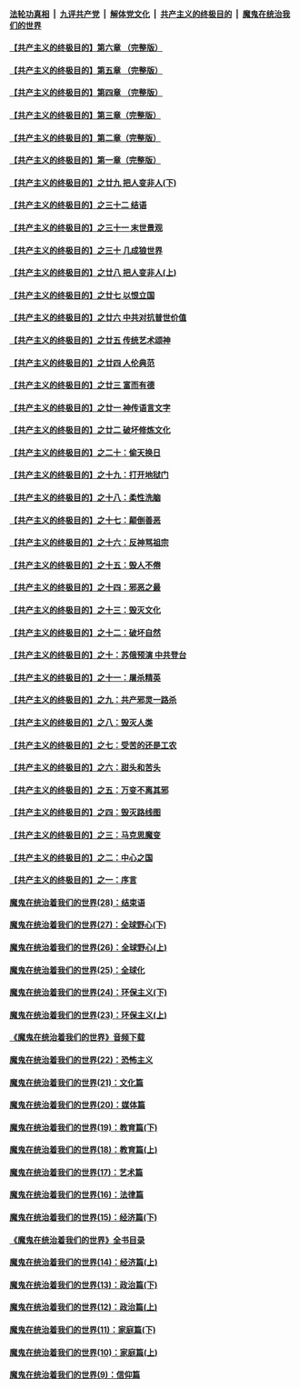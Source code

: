 

####  [法轮功真相](../../../../basic/blob/master/README.md?t=05062101) &nbsp;|&nbsp; [九评共产党](../../../../9ping.md/blob/master/README.md?t=05062101) &nbsp;|&nbsp; [解体党文化](../../../../jtdwh.md/blob/master/README.md?t=05062101)  &nbsp;|&nbsp; [共产主义的终极目的](../../../../gczydzjmd.md/blob/master/README.md?t=05062101) &nbsp;|&nbsp; [魔鬼在统治我们的世界](../../../../mgztzwmdsj.md/blob/master/README.md?t=05062101) 

#### [【共产主义的终极目的】第六章 （完整版）](../pages/nsc422/n11428913.md?t=05062101) 

#### [【共产主义的终极目的】第五章 （完整版）](../pages/nsc422/n11428912.md?t=05062101) 

#### [【共产主义的终极目的】第四章 （完整版）](../pages/nsc422/n11428907.md?t=05062101) 

#### [【共产主义的终极目的】第三章（完整版）](../pages/nsc422/n11428848.md?t=05062101) 

#### [【共产主义的终极目的】第二章（完整版）](../pages/nsc422/n11428831.md?t=05062101) 

#### [【共产主义的终极目的】第一章（完整版）](../pages/nsc422/n11417651.md?t=05062101) 

#### [【共产主义的终极目的】之廿九 把人变非人(下)](../pages/nsc422/n11344140.md?t=05062101) 

#### [【共产主义的终极目的】之三十二 结语](../pages/nsc422/n11360535.md?t=05062101) 

#### [【共产主义的终极目的】之三十一 末世景观](../pages/nsc422/n11351129.md?t=05062101) 

#### [【共产主义的终极目的】之三十 几成狼世界](../pages/nsc422/n11348280.md?t=05062101) 

#### [【共产主义的终极目的】之廿八 把人变非人(上)](../pages/nsc422/n11340492.md?t=05062101) 

#### [【共产主义的终极目的】之廿七 以恨立国](../pages/nsc422/n11336944.md?t=05062101) 

#### [【共产主义的终极目的】之廿六 中共对抗普世价值](../pages/nsc422/n11324785.md?t=05062101) 

#### [【共产主义的终极目的】之廿五 传统艺术颂神](../pages/nsc422/n11296396.md?t=05062101) 

#### [【共产主义的终极目的】之廿四 人伦典范](../pages/nsc422/n11296397.md?t=05062101) 

#### [【共产主义的终极目的】之廿三 富而有德](../pages/nsc422/n11283598.md?t=05062101) 

#### [【共产主义的终极目的】之廿一 神传语言文字](../pages/nsc422/n11263265.md?t=05062101) 

#### [【共产主义的终极目的】之廿二 破坏修炼文化](../pages/nsc422/n11245728.md?t=05062101) 

#### [【共产主义的终极目的】之二十：偷天换日](../pages/nsc422/n11238846.md?t=05062101) 

#### [【共产主义的终极目的】之十九：打开地狱门](../pages/nsc422/n11206376.md?t=05062101) 

#### [【共产主义的终极目的】之十八：柔性洗脑](../pages/nsc422/n11199994.md?t=05062101) 

#### [【共产主义的终极目的】之十七：颠倒善恶](../pages/nsc422/n11179782.md?t=05062101) 

#### [【共产主义的终极目的】之十六：反神骂祖宗](../pages/nsc422/n11166798.md?t=05062101) 

#### [【共产主义的终极目的】之十五：毁人不倦](../pages/nsc422/n11166792.md?t=05062101) 

#### [【共产主义的终极目的】之十四：邪恶之最](../pages/nsc422/n11150249.md?t=05062101) 

#### [【共产主义的终极目的】之十三：毁灭文化](../pages/nsc422/n11135227.md?t=05062101) 

#### [【共产主义的终极目的】之十二：破坏自然](../pages/nsc422/n11135214.md?t=05062101) 

#### [【共产主义的终极目的】之十：苏俄预演 中共登台](../pages/nsc422/n11118424.md?t=05062101) 

#### [【共产主义的终极目的】之十一：屠杀精英](../pages/nsc422/n11118442.md?t=05062101) 

#### [【共产主义的终极目的】之九：共产邪灵一路杀](../pages/nsc422/n11114139.md?t=05062101) 

#### [【共产主义的终极目的】之八：毁灭人类](../pages/nsc422/n11108503.md?t=05062101) 

#### [【共产主义的终极目的】之七：受苦的还是工农](../pages/nsc422/n11101809.md?t=05062101) 

#### [【共产主义的终极目的】之六：甜头和苦头](../pages/nsc422/n11096971.md?t=05062101) 

#### [【共产主义的终极目的】之五：万变不离其邪](../pages/nsc422/n11091285.md?t=05062101) 

#### [【共产主义的终极目的】之四：毁灭路线图](../pages/nsc422/n11086284.md?t=05062101) 

#### [【共产主义的终极目的】之三：马克思魔变](../pages/nsc422/n11061941.md?t=05062101) 

#### [【共产主义的终极目的】之二：中心之国](../pages/nsc422/n11047728.md?t=05062101) 

#### [【共产主义的终极目的】之一：序言](../pages/nsc422/n11086077.md?t=05062101) 

#### [魔鬼在统治着我们的世界(28)：结束语](../pages/nsc422/n10936246.md?t=05062101) 

#### [魔鬼在统治着我们的世界(27)：全球野心(下)](../pages/nsc422/n10928319.md?t=05062101) 

#### [魔鬼在统治着我们的世界(26)：全球野心(上)](../pages/nsc422/n10900318.md?t=05062101) 

#### [魔鬼在统治着我们的世界(25)：全球化](../pages/nsc422/n10788205.md?t=05062101) 

#### [魔鬼在统治着我们的世界(24)：环保主义(下)](../pages/nsc422/n10695307.md?t=05062101) 

#### [魔鬼在统治着我们的世界(23)：环保主义(上)](../pages/nsc422/n10688613.md?t=05062101) 

#### [《魔鬼在统治着我们的世界》音频下载](../pages/nsc422/n10635553.md?t=05062101) 

#### [魔鬼在统治着我们的世界(22)：恐怖主义](../pages/nsc422/n10614727.md?t=05062101) 

#### [魔鬼在统治着我们的世界(21)：文化篇](../pages/nsc422/n10597706.md?t=05062101) 

#### [魔鬼在统治着我们的世界(20)：媒体篇](../pages/nsc422/n10586579.md?t=05062101) 

#### [魔鬼在统治着我们的世界(19)：教育篇(下)](../pages/nsc422/n10564808.md?t=05062101) 

#### [魔鬼在统治着我们的世界(18)：教育篇(上)](../pages/nsc422/n10526970.md?t=05062101) 

#### [魔鬼在统治着我们的世界(17)：艺术篇](../pages/nsc422/n10499093.md?t=05062101) 

#### [魔鬼在统治着我们的世界(16)：法律篇](../pages/nsc422/n10485969.md?t=05062101) 

#### [魔鬼在统治着我们的世界(15)：经济篇(下)](../pages/nsc422/n10469975.md?t=05062101) 

#### [《魔鬼在统治着我们的世界》全书目录](../pages/nsc422/n10464261.md?t=05062101) 

#### [魔鬼在统治着我们的世界(14)：经济篇(上)](../pages/nsc422/n10457370.md?t=05062101) 

#### [魔鬼在统治着我们的世界(13)：政治篇(下)](../pages/nsc422/n10448270.md?t=05062101) 

#### [魔鬼在统治着我们的世界(12)：政治篇(上)](../pages/nsc422/n10444576.md?t=05062101) 

#### [魔鬼在统治着我们的世界(11)：家庭篇(下)](../pages/nsc422/n10440961.md?t=05062101) 

#### [魔鬼在统治着我们的世界(10)：家庭篇(上)](../pages/nsc422/n10435448.md?t=05062101) 

#### [魔鬼在统治着我们的世界(9)：信仰篇](../pages/nsc422/n10432159.md?t=05062101) 

